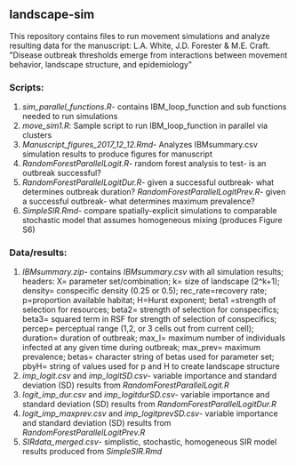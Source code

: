 ## landscape-sim

This repository contains files to run movement simulations and analyze resulting data for the manuscript: L.A. White, J.D. Forester & M.E. Craft. "Disease outbreak thresholds emerge from interactions between movement behavior, landscape structure, and epidemiology"

### Scripts:
1) *sim_parallel_functions.R*- contains IBM_loop_function and sub functions needed to run simulations
2) *move_sim1.R*: Sample script to run IBM_loop_function in parallel via clusters
3) *Manuscript_figures_2017_12_12.Rmd*- Analyzes IBMsummary.csv simulation results to produce figures for manuscript
4) *RandomForestParallelLogit.R*- random forest analysis to test- is an outbreak successful?
5) *RandomForestParallelLogitDur.R*- given a successful outbreak- what determines outbreak duration?
*RandomForestParallelLogitPrev.R*- given a successful outbreak- what determines maximum prevalence?
6) *SimpleSIR.Rmd*- compare spatially-explicit simulations to comparable stochastic model that assumes homogeneous mixing (produces Figure S6)

### Data/results:
1) *IBMsummary.zip*- contains *IBMsummary.csv* with all simulation results; headers: X= parameter set/combination; k= size of landscape (2^k+1); density= conspecific density (0.25 or 0.5); rec_rate=recovery rate; p=proportion available habitat; H=Hurst exponent; beta1 =strength of selection for resources; beta2= strength of selection for conspecifics; beta3= squared term in RSF for strength of selection of conspecifics; percep= perceptual range (1,2, or 3 cells out from current cell); duration= duration of outbreak; max_I= maximum number of individuals infected at any given time during outbreak; max_prev= maximum prevalence; betas= character string of betas used for parameter set; pbyH= string of values used for p and H to create landscape structure
2) *imp_logit.csv* and *imp_logitSD.csv*- variable importance and standard deviation (SD) results from *RandomForestParallelLogit.R*
3) *logit_imp_dur.csv* and *imp_logitdurSD.csv*- variable importance and standard deviation (SD) results  from *RandomForestParallelLogitDur.R*
4) *logit_imp_maxprev.csv* and *imp_logitprevSD.csv*- variable importance and standard deviation (SD) results from *RandomForestParallelLogitPrev.R*
5) *SIRdata_merged.csv*- simplistic, stochastic, homogeneous SIR model results produced from *SimpleSIR.Rmd*
